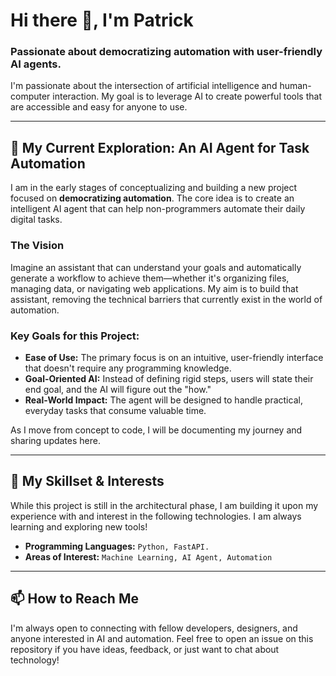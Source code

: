 # Hi there 👋, I'm Patrick

### Passionate about democratizing automation with user-friendly AI agents.

I'm passionate about the intersection of artificial intelligence and human-computer interaction. My goal is to leverage AI to create powerful tools that are accessible and easy for anyone to use.

---

## 🔭 My Current Exploration: An AI Agent for Task Automation

I am in the early stages of conceptualizing and building a new project focused on **democratizing automation**. The core idea is to create an intelligent AI agent that can help non-programmers automate their daily digital tasks.

### The Vision

Imagine an assistant that can understand your goals and automatically generate a workflow to achieve them—whether it's organizing files, managing data, or navigating web applications. My aim is to build that assistant, removing the technical barriers that currently exist in the world of automation.

### Key Goals for this Project:
* **Ease of Use:** The primary focus is on an intuitive, user-friendly interface that doesn't require any programming knowledge.
* **Goal-Oriented AI:** Instead of defining rigid steps, users will state their end goal, and the AI will figure out the "how."
* **Real-World Impact:** The agent will be designed to handle practical, everyday tasks that consume valuable time.

As I move from concept to code, I will be documenting my journey and sharing updates here.

---

## 🌱 My Skillset & Interests

While this project is still in the architectural phase, I am building it upon my experience with and interest in the following technologies. I am always learning and exploring new tools!

* **Programming Languages:** `Python, FastAPI.`
* **Areas of Interest:** `Machine Learning, AI Agent, Automation`

---

## 📫 How to Reach Me

I'm always open to connecting with fellow developers, designers, and anyone interested in AI and automation. Feel free to open an issue on this repository if you have ideas, feedback, or just want to chat about technology!
